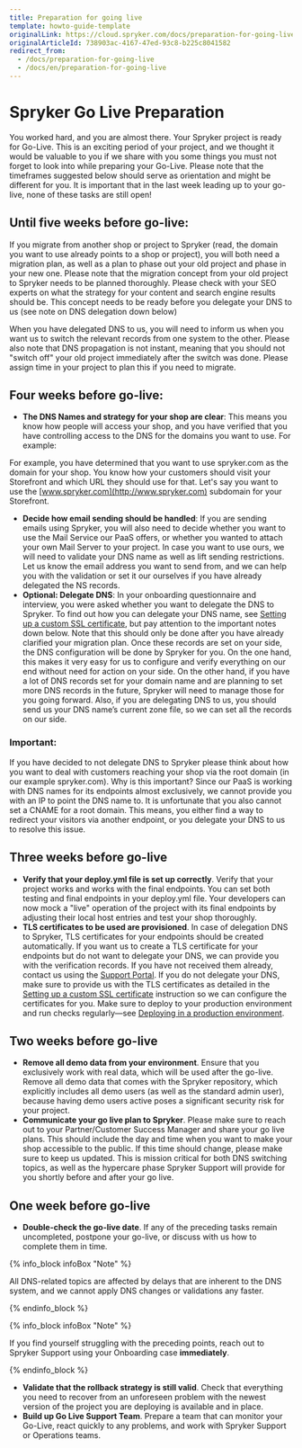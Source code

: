 ```yaml
---
title: Preparation for going live
template: howto-guide-template
originalLink: https://cloud.spryker.com/docs/preparation-for-going-live
originalArticleId: 738903ac-4167-47ed-93c8-b225c8041582
redirect_from:
  - /docs/preparation-for-going-live
  - /docs/en/preparation-for-going-live
---
```


# Spryker Go Live Preparation

You worked hard, and you are almost there. Your Spryker project is ready for Go-Live. This is an exciting period of your project, and we thought it would be valuable to you if we share with you some things you must not forget to look into while preparing your Go-Live. Please note that the timeframes suggested below should serve as orientation and might be different for you. It is important that in the last week leading up to your go-live, none of these tasks are still open!


## Until five weeks before go-live:

If you migrate from another shop or project to Spryker (read, the domain you want to use already points to a shop or project), you will both need a migration plan, as well as a plan to phase out your old project and phase in your new one. Please note that the migration concept from your old project to Spryker needs to be planned thoroughly. Please check with your SEO experts on what the strategy for your content and search engine results should be. This concept needs to be ready before you delegate your DNS to us (see note on DNS delegation down below)

When you have delegated DNS to us, you will need to inform us when you want us to switch the relevant records from one system to the other. Please also note that DNS propagation is not instant, meaning that you should not "switch off" your old project immediately after the switch was done. Please assign time in your project to plan this if you need to migrate.


## Four weeks before go-live:

- **The DNS Names and strategy for your shop are clear**: This means you know how people will access your shop, and you have verified that you have controlling access to the DNS for the domains you want to use. For example:

For example, you have determined that you want to use spryker.com as the domain for your shop. You know how your customers should visit your Storefront and which URL they should use for that. Let's say you want to use the [www.spryker.com](http://www.spryker.com) subdomain for your Storefront.

- **Decide how email sending should be handled**: If you are sending emails using Spryker, you will also need to decide whether you want to use the Mail Service our PaaS offers, or whether you wanted to attach your own Mail Server to your project. In case you want to use ours, we will need to validate your DNS name as well as lift sending restrictions. Let us know the email address you want to send from, and we can help you with the validation or set it our ourselves if you have already delegated the NS records.
- **Optional: Delegate DNS**: In your onboarding questionnaire and interview, you were asked whether you want to delegate the DNS to Spryker. To find out how you can delegate your DNS name, see [Setting up a custom SSL certificate](https://docs.spryker.com/docs/cloud/dev/spryker-cloud-commerce-os/setting-up-a-custom-ssl-certificate.html), but pay attention to the important notes down below. Note that this should only be done after you have already clarified your migration plan. Once these records are set on your side, the DNS configuration will be done by Spryker for you. On the one hand, this makes it very easy for us to configure and verify everything on our end without need for action on your side. On the other hand, if you have a lot of DNS records set for your domain name and are planning to set more DNS records in the future, Spryker will need to manage those for you going forward. Also, if you are delegating DNS to us, you should send us your DNS name’s current zone file, so we can set all the records on our side.


### Important:

If you have decided to not delegate DNS to Spryker please think about how you want to deal with customers reaching your shop via the root domain (in our example spryker.com). Why is this important? Since our PaaS is working with DNS names for its endpoints almost exclusively, we cannot provide you with an IP to point the DNS name to. It is unfortunate that you also cannot set a CNAME for a root domain. This means, you either find a way to redirect your visitors via another endpoint, or you delegate your DNS to us to resolve this issue.


## Three weeks before go-live

- **Verify that your deploy.yml file is set up correctly**. Verify that your project works and works with the final endpoints. You can set both testing and final endpoints in your deploy.yml file. Your developers can now mock a "live" operation of the project with its final endpoints by adjusting their local host entries and test your shop thoroughly.
- **TLS certificates to be used are provisioned**. In case of delegation DNS to Spryker, TLS certificates for your endpoints should be created automatically. If you want us to create a TLS certificate for your endpoints but do not want to delegate your DNS, we can provide you with the verification records. If you have not received them already, contact us using the [Support Portal](https://support.spryker.com). If you do not delegate your DNS, make sure to provide us with the TLS certificates as detailed in the [Setting up a custom SSL certificate](https://docs.spryker.com/docs/cloud/dev/spryker-cloud-commerce-os/setting-up-a-custom-ssl-certificate.html#next-step) instruction so we can configure the certificates for you.
Make sure to deploy to your production environment and run checks regularly—see [Deploying in a production environment](https://docs.spryker.com/docs/cloud/dev/spryker-cloud-commerce-os/deploying-in-a-production-environment.html).


## Two weeks before go-live

- **Remove all demo data from your environment**. Ensure that you exclusively work with real data, which will be used after the go-live. Remove all demo data that comes with the Spryker repository, which explicitly includes all demo users (as well as the standard admin user), because having demo users active poses a significant security risk for your project.
- **Communicate your go live plan to Spryker**. Please make sure to reach out to your Partner/Customer Success Manager and share your go live plans. This should include the day and time when you want to make your shop accessible to the public. If this time should change, please make sure to keep us updated. This is mission critical for both DNS switching topics, as well as the hypercare phase Spryker Support will provide for you shortly before and after your go live.


## One week before go-live

- **Double-check the go-live date**. If any of the preceding tasks remain uncompleted, postpone your go-live, or discuss with us how to complete them in time.

{% info_block infoBox "Note" %}
		
All DNS-related topics are affected by delays that are inherent to the DNS system, and we cannot apply DNS changes or validations any faster. 

{% endinfo_block %}

{% info_block infoBox "Note" %}
	
If you find yourself struggling with the preceding points, reach out to Spryker Support using your Onboarding case **immediately**.
	
{% endinfo_block %}
- **Validate that the rollback strategy is still valid**. Check that everything you need to recover from an unforeseen problem with the newest version of the project you are deploying is available and in place.
- **Build up Go Live Support Team**. Prepare a team that can monitor your Go-Live, react quickly to any problems, and work with Spryker Support or Operations teams.
